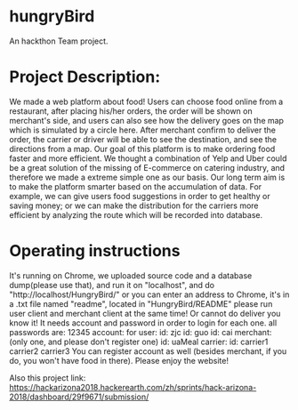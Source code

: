# hungryBird
An hackthon Team project. 

# Project Description:
We made a web platform about food! Users can choose food online from a restaurant, after placing his/her orders, the order will be shown on merchant's side, and users can also see how the delivery goes on the map which is simulated by a circle here. After merchant confirm to deliver the order, the carrier or driver will be able to see the destination, and see the directions from a map.
Our goal of this platform is to make ordering food faster and more efficient. We thought a combination of Yelp and Uber could be a great solution of the missing of E-commerce on catering industry, and therefore we made a extreme simple one as our basis. Our long term aim is to make the platform smarter based on the accumulation of data. For example, we can give users food suggestions in order to get healthy or saving money; or we can make the distribution for the carriers more efficient by analyzing the route which will be recorded into database.

# Operating instructions
It's running on Chrome, we uploaded source code and a database dump(please use that), and run it on "localhost", and do "http://localhost/HungryBird/"
or you can enter an address to Chrome, it's in a .txt file named "readme", located in "HungryBird/README"
please run user client and merchant client at the same time! Or cannot do deliver you know it!
It needs account and password in order to login for each one. all passwords are: 12345 account: for user: id: zjc id: guo id: cai merchant: (only one, and please don't register one) id: uaMeal carrier: id: carrier1 carrier2 carrier3 You can register account as well (besides merchant, if you do, you won't have food in there).
Please enjoy the website!


Also this project link: https://hackarizona2018.hackerearth.com/zh/sprints/hack-arizona-2018/dashboard/29f9671/submission/
